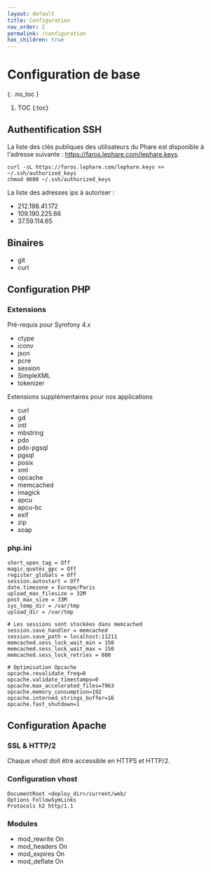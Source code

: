 ```yaml
---
layout: default
title: Configuration
nav_order: 2
permalink: /configuration
has_children: true
---
```


# Configuration de base
{: .no_toc }

1. TOC
{:toc}

## Authentification SSH 

La liste des clés publiques des utilisateurs du Phare est disponible à l'adresse suivante : https://faros.lephare.com/lephare.keys.

	curl -sL https://faros.lephare.com/lephare.keys >> ~/.ssh/authorized_keys
	chmod 0600 ~/.ssh/authorized_keys

La liste des adresses ips à autoriser : 
 * 212.198.41.172
 * 109.190.225.66
 * 37.59.114.65

## Binaires 

 - git
 - curl

## Configuration PHP

### Extensions

Pré-requis pour Symfony 4.x

 * ctype
 * iconv
 * json
 * pcre
 * session
 * SimpleXML
 * tokenizer

Extensions supplémentaires pour nos applications

 * curl
 * gd
 * intl
 * mbstring
 * pdo
 * pdo-pgsql
 * pgsql
 * posix
 * xml
 * opcache
 * memcached
 * imagick
 * apcu
 * apcu-bc
 * exif
 * zip
 * soap

### php.ini

	short_open_tag = Off
	magic_quotes_gpc = Off
	register_globals = Off
	session.autostart = Off
	date.timezone = Europe/Paris
	upload_max_filesize = 32M
	post_max_size = 33M
	sys_temp_dir = /var/tmp
	upload_dir = /var/tmp

	# Les sessions sont stockées dans memcached
	session.save_handler = memcached
	session.save_path = localhost:11211
	memcached.sess_lock_wait_min = 150
	memcached.sess_lock_wait_max = 150
	memcached.sess_lock_retries = 800

	# Optimisation Opcache
	opcache.revalidate_freq=0
	opcache.validate_timestamps=0
	opcache.max_accelerated_files=7963
	opcache.memory_consumption=192
	opcache.interned_strings_buffer=16
	opcache.fast_shutdown=1

## Configuration Apache

### SSL & HTTP/2

Chaque vhost doit être accessible en HTTPS et HTTP/2.

### Configuration vhost

	DocumentRoot <deploy_dir>/current/web/
	Options FollowSymLinks
	Protocols h2 http/1.1

### Modules

   * mod_rewrite On
   * mod_headers On
   * mod_expires On
   * mod_deflate On
